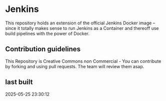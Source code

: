 # Jenkins

This repository holds an extension of the official Jenkins Docker image – since it totally makes sense to run Jenkins as a Container and thereoff use build pipelines with the power of Docker.

## Contribution guidelines

This Repository is Creative Commons non Commercial - You can contribute by forking and using pull requests. The team will review them asap.

## last built

2025-05-25 23:30:12
